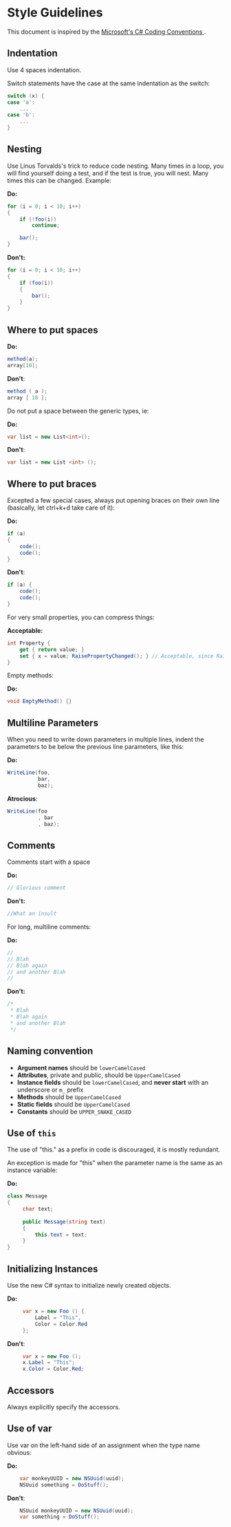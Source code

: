 Style Guidelines
================

This document is inspired by the [Microsoft's C# Coding Conventions
](https://docs.microsoft.com/en-us/dotnet/csharp/programming-guide/inside-a-program/coding-conventions).


Indentation
-----------

Use 4 spaces indentation.


Switch statements have the case at the same indentation as the switch:

``` csharp
switch (x) {
case 'a':
    ...
case 'b':
    ...
}
```

Nesting
----------

Use Linus Torvalds's trick to reduce code nesting. Many times in a loop, you will find yourself doing a test, and if the test is true, you will nest. Many times this can be changed. Example:

**Do:**

``` csharp
for (i = 0; i < 10; i++) 
{
    if (!foo(i))
        continue;

    bar();
}
```

**Don't:**
``` csharp
for (i = 0; i < 10; i++) 
{
    if (foo(i)) 
    {
        bar();
    }
}
```

Where to put spaces
-------------------

**Do:**

``` csharp
method(a);
array[10];
```

**Don't**:

``` csharp
method ( a );
array [ 10 ];
```

Do not put a space between the generic types, ie:

**Do:**

``` csharp
var list = new List<int>();
```

**Don't**:

``` csharp
var list = new List <int> ();
```

Where to put braces
-------------------

Excepted a few special cases, always put opening braces on their own line (basically, let ctrl+k+d take care of it):

**Do:**

``` csharp
if (a) 
{
    code();
    code();
}
```

**Don't**:

``` csharp
if (a) {
    code();
    code();
}
```

For very small properties, you can compress things:

**Acceptable:**

``` csharp
int Property {
    get { return value; }
    set { x = value; RaisePropertyChanged(); } // Acceptable, since RaisePropertyChanged() is widely used
}
```

 Empty methods: 

**Do:**

``` csharp
void EmptyMethod() {}
```


Multiline Parameters
--------------------

When you need to write down parameters in multiple lines, indent the parameters to be below the previous line parameters, like this:

**Do:**

``` csharp
WriteLine(foo,
          bar,
          baz);
```

**Atrocious**:

``` csharp
WriteLine(foo
          , bar
          , baz);
```

Comments
------------------

Comments start with a space

**Do:**
``` csharp
// Glorious comment
```

**Don't:**
``` csharp
//What an insult
```
For long, multiline comments:


**Do:**
``` csharp
//
// Blah
// Blah again
// and another Blah
//
```

**Don't:**
``` csharp
/*
 * Blah
 * Blah again
 * and another Blah
 */
```

Naming convention
------

* **Argument names** should be `lowerCamelCased`
* **Attributes**, private and public, should be `UpperCamelCased`
* **Instance fields** should be `lowerCamelCased`, and **never start** with an underscore or `m_` prefix
* **Methods** should be `UpperCamelCased`
* **Static fields** should be `UpperCamelCased`
* **Constants** should be `UPPER_SNAKE_CASED` 

Use of `this`
----

The use of "this." as a prefix in code is discouraged, it is mostly redundant.


An exception is made for "this" when the parameter name is the same as an instance variable:

**Do:**

``` csharp
class Message 
{
     char text;
 
     public Message(string text)
     {
         this.text = text;
     }
}
```

Initializing Instances
----------------------

Use the new C# syntax to initialize newly created objects.

**Do:**

``` csharp
     var x = new Foo () {
         Label = "This",
         Color = Color.Red
     };
```

**Don't**:

``` csharp
     var x = new Foo ();
     x.Label = "This";
     x.Color = Color.Red;
```

Accessors
--------------

Always explicitly specify the accessors.

Use of var
----------

Use var on the left-hand side of an assignment when the type name obvious:


**Do:**

``` csharp
    var monkeyUUID = new NSUuid(uuid);
    NSUuid something = DoStuff();
```

**Don't**:

``` csharp
    NSUuid monkeyUUID = new NSUuid(uuid);
    var something = DoStuff();

```